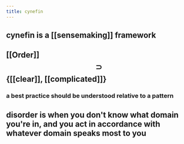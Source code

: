 ```yaml
---
title: cynefin
---
```


## cynefin is a [[sensemaking]] framework
## [[Order]] $$\supset$$ {[[clear]], [[complicated]]}
### a best practice should be understood relative to a pattern
## disorder is when you don't know what domain you're in, and you act in accordance with whatever domain speaks most to you
